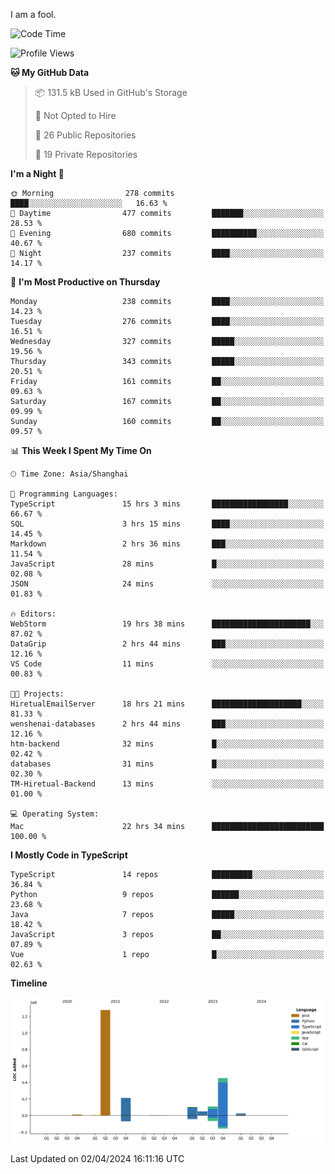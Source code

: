 I am a fool.

<!--START_SECTION:waka-->
![Code Time](http://img.shields.io/badge/Code%20Time-1%2C298%20hrs%2028%20mins-blue)

![Profile Views](http://img.shields.io/badge/Profile%20Views-0-blue)

**🐱 My GitHub Data** 

> 📦 131.5 kB Used in GitHub's Storage 
 > 
> 🚫 Not Opted to Hire
 > 
> 📜 26 Public Repositories 
 > 
> 🔑 19 Private Repositories 
 > 
**I'm a Night 🦉** 

```text
🌞 Morning                278 commits         ████░░░░░░░░░░░░░░░░░░░░░   16.63 % 
🌆 Daytime                477 commits         ███████░░░░░░░░░░░░░░░░░░   28.53 % 
🌃 Evening                680 commits         ██████████░░░░░░░░░░░░░░░   40.67 % 
🌙 Night                  237 commits         ████░░░░░░░░░░░░░░░░░░░░░   14.17 % 
```
📅 **I'm Most Productive on Thursday** 

```text
Monday                   238 commits         ████░░░░░░░░░░░░░░░░░░░░░   14.23 % 
Tuesday                  276 commits         ████░░░░░░░░░░░░░░░░░░░░░   16.51 % 
Wednesday                327 commits         █████░░░░░░░░░░░░░░░░░░░░   19.56 % 
Thursday                 343 commits         █████░░░░░░░░░░░░░░░░░░░░   20.51 % 
Friday                   161 commits         ██░░░░░░░░░░░░░░░░░░░░░░░   09.63 % 
Saturday                 167 commits         ██░░░░░░░░░░░░░░░░░░░░░░░   09.99 % 
Sunday                   160 commits         ██░░░░░░░░░░░░░░░░░░░░░░░   09.57 % 
```


📊 **This Week I Spent My Time On** 

```text
🕑︎ Time Zone: Asia/Shanghai

💬 Programming Languages: 
TypeScript               15 hrs 3 mins       █████████████████░░░░░░░░   66.67 % 
SQL                      3 hrs 15 mins       ████░░░░░░░░░░░░░░░░░░░░░   14.45 % 
Markdown                 2 hrs 36 mins       ███░░░░░░░░░░░░░░░░░░░░░░   11.54 % 
JavaScript               28 mins             █░░░░░░░░░░░░░░░░░░░░░░░░   02.08 % 
JSON                     24 mins             ░░░░░░░░░░░░░░░░░░░░░░░░░   01.83 % 

🔥 Editors: 
WebStorm                 19 hrs 38 mins      ██████████████████████░░░   87.02 % 
DataGrip                 2 hrs 44 mins       ███░░░░░░░░░░░░░░░░░░░░░░   12.16 % 
VS Code                  11 mins             ░░░░░░░░░░░░░░░░░░░░░░░░░   00.83 % 

🐱‍💻 Projects: 
HiretualEmailServer      18 hrs 21 mins      ████████████████████░░░░░   81.33 % 
wenshenai-databases      2 hrs 44 mins       ███░░░░░░░░░░░░░░░░░░░░░░   12.16 % 
htm-backend              32 mins             █░░░░░░░░░░░░░░░░░░░░░░░░   02.42 % 
databases                31 mins             █░░░░░░░░░░░░░░░░░░░░░░░░   02.30 % 
TM-Hiretual-Backend      13 mins             ░░░░░░░░░░░░░░░░░░░░░░░░░   01.00 % 

💻 Operating System: 
Mac                      22 hrs 34 mins      █████████████████████████   100.00 % 
```

**I Mostly Code in TypeScript** 

```text
TypeScript               14 repos            █████████░░░░░░░░░░░░░░░░   36.84 % 
Python                   9 repos             ██████░░░░░░░░░░░░░░░░░░░   23.68 % 
Java                     7 repos             █████░░░░░░░░░░░░░░░░░░░░   18.42 % 
JavaScript               3 repos             ██░░░░░░░░░░░░░░░░░░░░░░░   07.89 % 
Vue                      1 repo              █░░░░░░░░░░░░░░░░░░░░░░░░   02.63 % 
```



**Timeline**

![Lines of Code chart](https://raw.githubusercontent.com/VeejaLiu/VeejaLiu/master/assets/bar_graph.png)


 Last Updated on 02/04/2024 16:11:16 UTC
<!--END_SECTION:waka-->
